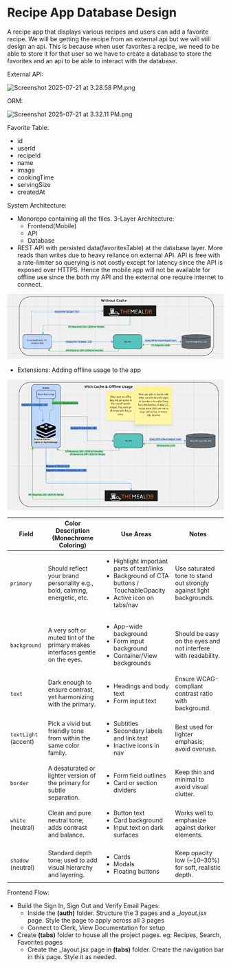 # Recipe App Database Design

A recipe app that displays various recipes and users can add a favorite recipe. We will be getting the recipe from an external api but we will still design an api. This is because when user favorites a recipe, we need to be able to store it for that user so we have to create a database to store the favorites and an api to be able to interact with the database.

External API:

![Screenshot 2025-07-21 at 3.28.58 PM.png](https://eraser.imgix.net/workspaces/vsYAq6c0WV422k3FI8KP/q0cWzHv7EngvVYAlVtn3agqBnHn1/gW2azgKVKi7Lr7ETGL1Fe.png?ixlib=js-3.7.0 "Screenshot 2025-07-21 at 3.28.58 PM.png")

ORM:

![Screenshot 2025-07-21 at 3.32.11 PM.png](https://eraser.imgix.net/workspaces/vsYAq6c0WV422k3FI8KP/q0cWzHv7EngvVYAlVtn3agqBnHn1/sfh8xAKGLSLuJZGno8XqI.png?ixlib=js-3.7.0 "Screenshot 2025-07-21 at 3.32.11 PM.png")

Favorite Table:

- id
- userId
- recipeId
- name
- image
- cookingTime
- servingSize
- createdAt

System Architecture:

- Monorepo containing all the files. 3-Layer Architecture:
  - Frontend(Mobile)
  - API
  - Database
- REST API with persisted data(favoritesTable) at the database layer. More reads than writes due to heavy reliance on external API. API is free with a rate-limiter so querying is not costly except for latency since the API is exposed over HTTPS. Hence the mobile app will not be available for offline use since the both my API and the external one require internet to connect.

![withoutCache.png](./withoutCache.png "App Without Cache and Offline use")

- Extensions: Adding offline usage to the app

![withCache.png](./withCache.png "App With Cache and Offline use")

| **Field**            | **Color Description (Monochrome Coloring)**                                   | **Use Areas**                                                                                                                                  | **Notes**                                                           |
| -------------------- | ----------------------------------------------------------------------------- | ---------------------------------------------------------------------------------------------------------------------------------------------- | ------------------------------------------------------------------- |
| `primary`            | Should reflect your brand personality e.g., bold, calming, energetic, etc.    | <ul><li>Highlight important parts of text/links</li><li>Background of CTA buttons / TouchableOpacity</li><li>Active icon on tabs/nav</li></ul> | Use saturated tone to stand out strongly against light backgrounds. |
| `background`         | A very soft or muted tint of the primary makes interfaces gentle on the eyes. | <ul><li>App-wide background</li><li>Form input background</li><li>Container/View backgrounds</li></ul>                                         | Should be easy on the eyes and not interfere with readability.      |
| `text`               | Dark enough to ensure contrast, yet harmonizing with the primary.             | <ul><li>Headings and body text</li><li>Form input text</li></ul>                                                                               | Ensure WCAG-compliant contrast ratio with background.               |
| `textLight` (accent) | Pick a vivid but friendly tone from within the same color family.             | <ul><li>Subtitles</li><li>Secondary labels and link text</li><li>Inactive icons in nav</li></ul>                                               | Best used for lighter emphasis; avoid overuse.                      |
| `border`             | A desaturated or lighter version of the primary for subtle separation.        | <ul><li>Form field outlines</li><li>Card or section dividers</li></ul>                                                                         | Keep thin and minimal to avoid visual clutter.                      |
| `white` (neutral)    | Clean and pure neutral tone; adds contrast and balance.                       | <ul><li>Button text</li><li>Card background</li><li>Input text on dark surfaces</li></ul>                                                      | Works well to emphasize against darker elements.                    |
| `shadow` (neutral)   | Standard depth tone; used to add visual hierarchy and layering.               | <ul><li>Cards</li><li>Modals</li><li>Floating buttons</li></ul>                                                                                | Keep opacity low (\~10–30%) for soft, realistic depth.              |

Frontend Flow:

- Build the Sign In, Sign Out and Verify Email Pages:
  - Inside the **(auth)** folder. Structure the 3 pages and a \__layout.jsx_ page. Style the page to apply across all 3 pages
  - Connect to Clerk, View Documentation for setup
- Create **(tabs)** folder to house all the project pages. eg: Recipes, Search, Favorites pages
  - Create the \_layout.jsx page in **(tabs)** folder. Create the navigation bar in this page. Style it as needed.
